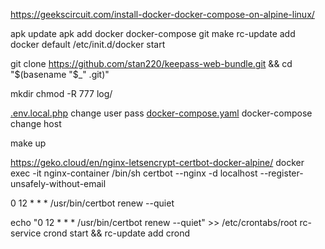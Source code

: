 https://geekscircuit.com/install-docker-docker-compose-on-alpine-linux/

apk update
apk add docker docker-compose git make
rc-update add docker default
/etc/init.d/docker start

git clone https://github.com/stan220/keepass-web-bundle.git && cd "$(basename "$_" .git)"

[//]: # (docker compose up -d --build)
mkdir chmod -R 777 log/ 

[.env.local.php](.env.local.php) change user pass
[docker-compose.yaml](docker-compose.yaml) docker-compose change host

make up

https://geko.cloud/en/nginx-letsencrypt-certbot-docker-alpine/
docker exec -it nginx-container /bin/sh
certbot --nginx -d localhost --register-unsafely-without-email

0 12 * * * /usr/bin/certbot renew --quiet

echo "0 12 * * * /usr/bin/certbot renew --quiet" >> /etc/crontabs/root
rc-service crond start && rc-update add crond
